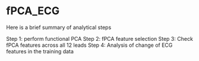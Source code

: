 # fPCA_ECG

Here is a brief summary of analytical steps

Step 1: perform functional PCA
Step 2: fPCA feature selection
Step 3: Check fPCA features across all 12 leads
Step 4: Analysis of change of ECG features in the training data
